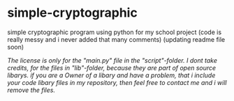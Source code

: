 # simple-cryptographic
simple cryptographic program using python for my school project (code is really messy and i never added that many comments)
(updating readme file soon)




*The license is only for the "main.py" file in the "script"-folder. 
I dont take credits, for the files in "lib"-folder, because they are 
part of open source libarys. if you are a Owner of a libary and have a problem, 
that i include your code libary files in my repository, then feel free
to contact me and i will remove the files.*

